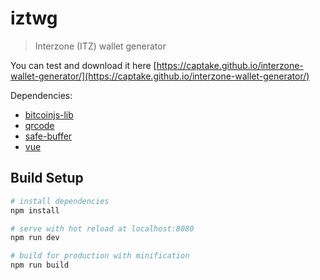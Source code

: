 # iztwg

> Interzone (ITZ) wallet generator

You can test and download it here [https://captake.github.io/interzone-wallet-generator/](https://captake.github.io/interzone-wallet-generator/)

Dependencies:
* [bitcoinjs-lib](https://github.com/bitcoinjs/bitcoinjs-lib)
* [qrcode](https://github.com/soldair/node-qrcode)
* [safe-buffer](https://github.com/feross/safe-buffer)
* [vue](http://vuejs.org)


## Build Setup

``` bash
# install dependencies
npm install

# serve with hot reload at localhost:8080
npm run dev

# build for production with minification
npm run build

